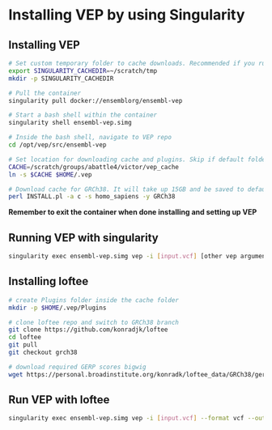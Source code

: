 # Installing VEP by using Singularity


## Installing VEP
```bash
# Set custom temporary folder to cache downloads. Recommended if you run out of storage when pulling the docker container.
export SINGULARITY_CACHEDIR=~/scratch/tmp
mkdir -p SINGULARITY_CACHEDIR

# Pull the container
singularity pull docker://ensemblorg/ensembl-vep

# Start a bash shell within the container
singularity shell ensembl-vep.simg

# Inside the bash shell, navigate to VEP repo
cd /opt/vep/src/ensembl-vep

# Set location for downloading cache and plugins. Skip if default folder `$HOME/.vep` has enough space.
CACHE=/scratch/groups/abattle4/victor/vep_cache
ln -s $CACHE $HOME/.vep

# Download cache for GRCh38. It will take up 15GB and be saved to default folder `$HOME/.vep`
perl INSTALL.pl -a c -s homo_sapiens -y GRCh38
```
**Remember to exit the container when done installing and setting up VEP**


## Running VEP with singularity
```bash
singularity exec ensembl-vep.simg vep -i [input.vcf] [other vep arguments]
```


## Installing loftee
```bash
# create Plugins folder inside the cache folder
mkdir -p $HOME/.vep/Plugins

# clone loftee repo and switch to GRCh38 branch
git clone https://github.com/konradjk/loftee
cd loftee
git pull
git checkout grch38

# download required GERP scores bigwig
wget https://personal.broadinstitute.org/konradk/loftee_data/GRCh38/gerp_conservation_scores.homo_sapiens.GRCh38.bw
```


## Run VEP with loftee
```bash
singularity exec ensembl-vep.simg vep -i [input.vcf] --format vcf --output_file [output.vcf] --vcf --cache --plugin LoF,loftee_path:$HOME/.vep/Plugins/loftee/ --dir_plugins $HOME/.vep/Plugins/loftee/
```
